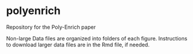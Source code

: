 # polyenrich
Repository for the Poly-Enrich paper

Non-large Data files are organized into folders of each figure. Instructions to download larger data files are in the Rmd file, if needed.
